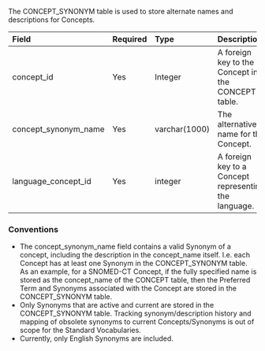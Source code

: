 The CONCEPT_SYNONYM table is used to store alternate names and descriptions for Concepts. 

|Field|Required|Type|Description|
:---------------------|:---------|:------------|:------------------------
|concept_id|Yes|Integer|A foreign key to the Concept in the CONCEPT table.|
|concept_synonym_name|Yes|varchar(1000)|The alternative name for the Concept.|
|language_concept_id|Yes|integer|A foreign key to a Concept representing the language.|

### Conventions

  * The concept_synonym_name field contains a valid Synonym of a concept, including the description in the concept_name itself. I.e. each Concept has at least one Synonym in the CONCEPT_SYNONYM table. As an example, for a SNOMED-CT Concept, if the fully specified name is stored as the concept_name of the CONCEPT table, then the Preferred Term and Synonyms associated with the Concept are stored in the CONCEPT_SYNONYM table. 
  * Only Synonyms that are active and current are stored in the CONCEPT_SYNONYM table. Tracking synonym/description history and mapping of obsolete synonyms to current Concepts/Synonyms is out of scope for the Standard Vocabularies.
  * Currently, only English Synonyms are included.
